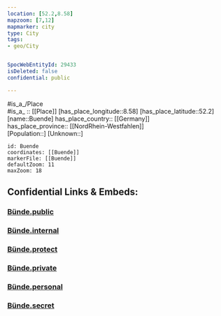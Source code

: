 ```yaml
---
location: [52.2,8.58] 
mapzoom: [7,12] 
mapmarker: city 
type: City
tags:
- geo/City


SpocWebEntityId: 29433
isDeleted: false
confidential: public

---
```

#is_a_/Place  
#is_a_ :: [[Place]] 
[has_place_longitude::8.58] 
[has_place_latitude::52.2] 
[name::Buende] 
has_place_country:: [[Germany]]  
has_place_province:: [[NordRhein-Westfahlen]]  
[Population::] 
[Unknown::] 


```leaflet
id: Buende
coordinates: [[Buende]] 
markerFile: [[Buende]] 
defaultZoom: 11 
maxZoom: 18
```


## Confidential Links & Embeds: 

### [Bünde.public](/_public/\Earth\Continent\Europe\Europe~Central\Germany\Germany~West\Nordrhein-Westfalen\counties~NW\Herford\cities~HerfordBünde.public.md) 

### [Bünde.internal](/_internal/\Earth\Continent\Europe\Europe~Central\Germany\Germany~West\Nordrhein-Westfalen\counties~NW\Herford\cities~HerfordBünde.internal.md) 

### [Bünde.protect](/_protect/\Earth\Continent\Europe\Europe~Central\Germany\Germany~West\Nordrhein-Westfalen\counties~NW\Herford\cities~HerfordBünde.protect.md) 

### [Bünde.private](/_private/\Earth\Continent\Europe\Europe~Central\Germany\Germany~West\Nordrhein-Westfalen\counties~NW\Herford\cities~HerfordBünde.private.md) 

### [Bünde.personal](/_personal/\Earth\Continent\Europe\Europe~Central\Germany\Germany~West\Nordrhein-Westfalen\counties~NW\Herford\cities~HerfordBünde.personal.md) 

### [Bünde.secret](/_secret/\Earth\Continent\Europe\Europe~Central\Germany\Germany~West\Nordrhein-Westfalen\counties~NW\Herford\cities~HerfordBünde.secret.md)

